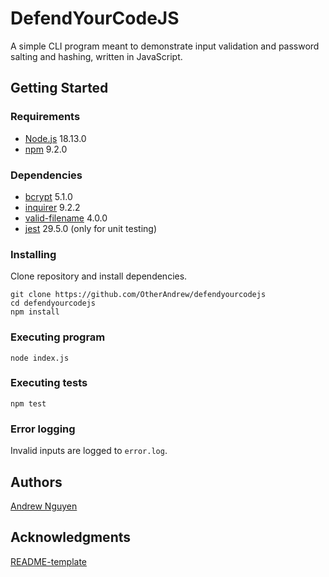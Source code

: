 # DefendYourCodeJS

A simple CLI program meant to demonstrate input validation and password salting and hashing, written in JavaScript.

## Getting Started

### Requirements

* [Node.js](https://nodejs.org/en) 18.13.0
* [npm](https://www.npmjs.com) 9.2.0

### Dependencies

* [bcrypt](https://www.npmjs.com/package/bcrypt) 5.1.0
* [inquirer](https://www.npmjs.com/package/inquirer) 9.2.2
* [valid-filename](https://www.npmjs.com/package/valid-filename) 4.0.0
* [jest](https://www.npmjs.com/package/jest) 29.5.0 (only for unit testing)

### Installing

Clone repository and install dependencies. 

```
git clone https://github.com/OtherAndrew/defendyourcodejs
cd defendyourcodejs
npm install
```

### Executing program

```
node index.js
```

### Executing tests

```
npm test
```

### Error logging

Invalid inputs are logged to `error.log`.

## Authors

[Andrew Nguyen](https://github.com/OtherAndrew)

## Acknowledgments

[README-template](https://gist.github.com/DomPizzie/7a5ff55ffa9081f2de27c315f5018afc)
